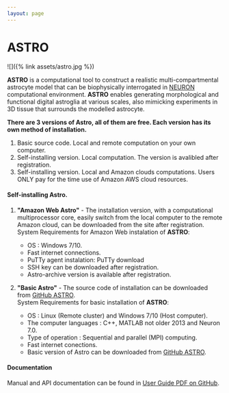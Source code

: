 ```yaml
---
layout: page
---
```

# ASTRO
<!--
<div style="width: 50%; float: left; margin-right: 5px;"><img src="assets/astro.jpg" alt="Astro"></div>
-->
![]({% link assets/astro.jpg %})

**ASTRO** is a computational tool to construct a realistic multi-compartmental astrocyte 
model that can be biophysically interrogated in [NEURON](https://www.neuron.yale.edu/neuron/)
computational environment. **ASTRO** enables generating morphological and functional digital 
astroglia at various scales, also mimicking experiments in 3D tissue that surrounds the 
modelled astrocyte.

**There are 3 versions of Astro, all of them are free. Each version has its own method of installation.**
1. Basic source code. Local and remote computation on your own computer.
2. Self-installing version. Local computation. The version is avalibled after registration.
3. Self-installing version. Local and Amazon clouds computations. Users ONLY pay 
   for the time use of Amazon AWS cloud resources.


#### Self-installing Astro.
1. **"Amazon Web Astro"** - The installation version, with a computational multiprocessor 
core, easily switch from the local computer to the remote Amazon cloud, can be downloaded
from the site after registration.<br>System Requirements for Amazon Web instalation of **ASTRO**:
    - OS : Windows 7/10.
    - Fast internet connections.
    - PuTTy agent instalation: PuTTy download
    - SSH key can be downloaded after registration.
    - Astro-archive version is available after registration. 

2. **"Basic Astro"** - The source code of installation can be downloaded 
from [GitHub ASTRO](https://github.com/RusakovLab/Astro). 
<br>System Requirements for basic installation of **ASTRO**:
    - OS : Linux (Remote cluster) and Windows 7/10 (Host computer).
    - The computer languages : C++, MATLAB not older 2013 and Neuron 7.0.
    - Type of operation : Sequential and parallel (MPI) computing.
    - Fast internet conections.
    - Basic version of Astro can be downloaded from 
    [GitHub ASTRO](https://github.com/RusakovLab/Astro). 

#### Documentation
Manual and API documentation can be found in [User Guide PDF on GitHub](https://github.com/RusakovLab/Astro). 


